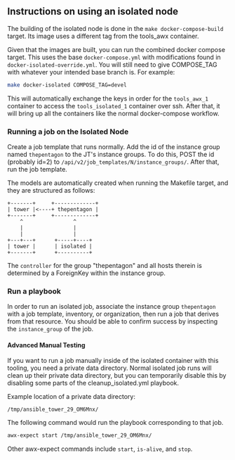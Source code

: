 ## Instructions on using an isolated node

The building of the isolated node is done in the `make docker-compose-build`
target. Its image uses a different tag from the tools_awx container.

Given that the images are built, you can run the combined docker compose target. This uses
the base `docker-compose.yml` with modifications found in `docker-isolated-override.yml`.
You will still need to give COMPOSE_TAG with whatever your intended
base branch is. For example:

```bash
make docker-isolated COMPOSE_TAG=devel
```

This will automatically exchange the keys in order for the `tools_awx_1`
container to access the `tools_isolated_1` container over ssh.
After that, it will bring up all the containers like the normal docker-compose
workflow.

### Running a job on the Isolated Node

Create a job template that runs normally. Add the id of the instance
group named `thepentagon` to the JT's instance groups. To do this, POST
the id (probably id=2) to `/api/v2/job_templates/N/instance_groups/`.
After that, run the job template.

The models are automatically created when running the Makefile target,
and they are structured as follows:

    +-------+     +-------------+
    | tower |<----+ thepentagon |
    +-------+     +-------------+
        ^                ^
        |                |
        |                |
    +---+---+      +-----+----+
    | tower |      | isolated |
    +-------+      +----------+

The `controller` for the group "thepentagon" and all hosts therein is
determined by a ForeignKey within the instance group.

### Run a playbook

In order to run an isolated job, associate the instance group `thepentagon` with
a job template, inventory, or organization, then run a job that derives from
that resource. You should be able to confirm success by inspecting the
`instance_group` of the job.

#### Advanced Manual Testing

If you want to run a job manually inside of the isolated container with this
tooling, you need a private data directory. Normal isolated job runs will
clean up their private data directory, but you can temporarily disable this
by disabling some parts of the cleanup_isolated.yml playbook.

Example location of a private data directory:

`/tmp/ansible_tower_29_OM6Mnx/`

The following command would run the playbook corresponding to that job.

```bash
awx-expect start /tmp/ansible_tower_29_OM6Mnx/
```

Other awx-expect commands include `start`, `is-alive`, and `stop`.
